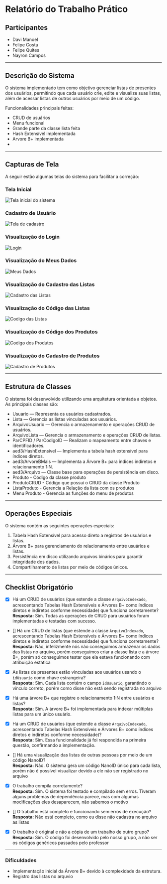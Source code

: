 # Relatório do Trabalho Prático

## Participantes
- Davi Manoel
- Felipe Costa
- Felipe Quites
- Nayron Campos

---

## Descrição do Sistema
O sistema implementado tem como objetivo gerenciar listas de presentes dos usuários, permitindo que cada usuário crie, edite e visualize suas listas, além de acessar listas de outros usuários por meio de um código.  

Funcionalidades principais feitas:  
- CRUD de usuários
- Menu funcional
- Grande parte da classe lista feita
- Hash Extensível implementada
- Arvore B+ implementada
- 


---

## Capturas de Tela
A seguir estão algumas telas do sistema para facilitar a correção:

### Tela Inicial
![Tela inicial do sistema](imagens/MenuInicial.png)

### Cadastro de Usuário
![Tela de cadastro](imagens/CadastroUsuarios.png)

### Visualização do Login
![Login](imagens/Login.png)

### Visualização do Meus Dados
![Meus Dados](imagens/MeusDados.png)

### Visualização do Cadastro das Listas
![Cadastro das Listas](imagens/CadastroListas.png)

### Visualização do Código das Listas
![Codigo das Listas](imagens/CodigoLista.png)

### Visualização do Código dos Produtos
![Codigo dos Produtos](imagens/CodigoProduto.png)

### Visualização do Cadastro de Produtos
![Cadastro de Produtos](imagens/CadastroProdutos.png)


---

## Estrutura de Classes
O sistema foi desenvolvido utilizando uma arquitetura orientada a objetos.  
As principais classes são:  

- Usuario — Representa os usuários cadastrados.
- Lista — Gerencia as listas vinculadas aos usuários.
- ArquivoUsuario — Gerencia o armazenamento e operações CRUD de usuários.
- ArquivoLista — Gerencia o armazenamento e operações CRUD de listas.
- ParCPFID / ParCodigoID — Realizam o mapeamento entre chaves e identificadores.
- aed3/HashExtensivel — Implementa a tabela hash extensível para índices diretos.
- aed3/ArvoreBMais — Implementa a Árvore B+ para índices indiretos e relacionamento 1:N.
- aed3/Arquivo — Classe base para operações de persistência em disco.
- Produto - Código da classe produto
- ProdutoCRUD - Código que possuí o CRUD da classe Produto
- ListaProduto - Gerencia a Relação da lista com os produtos
- Menu Produto - Gerencia as funções do menu de produtos

---

## Operações Especiais
O sistema contém as seguintes operações especiais:  

1. Tabela Hash Extensível para acesso direto a registros de usuários e listas.
2. Árvore B+ para gerenciamento do relacionamento entre usuários e listas.
3. Persistência em disco utilizando arquivos binários para garantir integridade dos dados.
4. Compartilhamento de listas por meio de códigos únicos.

---

## Checklist Obrigatório

- [x] Há um CRUD de usuários (que estende a classe `ArquivoIndexado`, acrescentando Tabelas Hash Extensíveis e Árvores B+ como índices diretos e indiretos conforme necessidade) que funciona corretamente?  
  **Resposta:** Sim. Todas as operações de CRUD para usuários foram implementadas e testadas com sucesso.  

- [] Há um CRUD de listas (que estende a classe `ArquivoIndexado`, acrescentando Tabelas Hash Extensíveis e Árvores B+ como índices diretos e indiretos conforme necessidade) que funciona corretamente?  
  **Resposta:** Não, infelizmente nós não conseguimos armazenar os dados das listas no arquivo, porém conseguimos criar a classe lista e a árvore B+, porém só conseguimos testar que ela estava funcionando com atribuição estática

- [x] As listas de presentes estão vinculadas aos usuários usando o `idUsuario` como chave estrangeira?  
  **Resposta:** Sim. Cada lista contém o campo `idUsuario`, garantindo o vínculo correto, porém como disse não está sendo registrada no arquivo 

- [x] Há uma árvore B+ que registre o relacionamento 1:N entre usuários e listas?  
  **Resposta:** Sim. A árvore B+ foi implementada para indexar múltiplas listas para um único usuário.  

- [x] Há um CRUD de usuários (que estende a classe `ArquivoIndexado`, acrescentando Tabelas Hash Extensíveis e Árvores B+ como índices diretos e indiretos conforme necessidade)?  
  **Resposta:** Sim. Essa funcionalidade já foi respondida na primeira questão, confirmando a implementação.  

- [] Há uma visualização das listas de outras pessoas por meio de um código NanoID?  
  **Resposta:** Não. O sistema gera um código NanoID único para cada lista, porém não é possível visualizar devido a ele não ser registrado no arquivo  

- [x] O trabalho compila corretamente?  
  **Resposta:** Sim. O sistema foi testado e compilado sem erros.
  Tiveram alguns problemas de dependência parece, mas com algumas modificações eles desaparecem, não sabemos o motivo

- [] O trabalho está completo e funcionando sem erros de execução?  
  **Resposta:** Não está completo, como eu disse não cadastra no arquivo as listas

- [x] O trabalho é original e não a cópia de um trabalho de outro grupo?  
  **Resposta:** Sim. O código foi desenvolvido pelo nosso grupo, a não ser os códigos genéricos passados pelo professor

---

### Dificuldades
- Implementação inicial da Árvore B+ devido à complexidade da estrutura.  
- Registro das listas no arquvio


